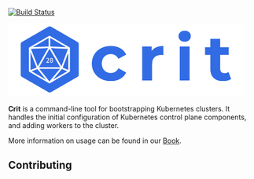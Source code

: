 [![Build Status](https://drone.cstack.co/api/badges/criticalstack/crit/status.svg)](https://drone.cstack.co/criticalstack/crit)

<img src="./docs/src/images/crit-logo-md.png" width=480>

**Crit** is a command-line tool for bootstrapping Kubernetes clusters. It handles the initial configuration of Kubernetes control plane components, and adding workers to the cluster.

More information on usage can be found in our [Book](https://docs.crit.sh).

## Contributing
